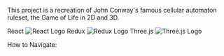 This project is a recreation of John Conway's famous cellular automaton ruleset, the Game of Life in 2D and 3D.

React
![React Logo](https://miro.medium.com/max/3600/1*HSisLuifMO6KbLfPOKtLow.jpeg)
Redux
![Redux Logo](https://daqxzxzy8xq3u.cloudfront.net/wp-content/uploads/2019/04/21032431/redux-cover-imgage-1024x768.jpg)
Three.js
![Three.js Logo](https://ucarecdn.com/22a0a69b-689f-46c9-866b-57650f31fde9/)

How to Navigate:
